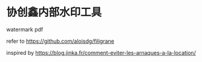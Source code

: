 # 协创鑫内部水印工具
watermark pdf

refer to https://github.com/aloisdg/filigrane

inspired by https://blog.jinka.fr/comment-eviter-les-arnaques-a-la-location/
